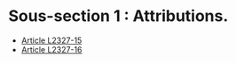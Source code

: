 # Sous-section 1 : Attributions.

* [Article L2327-15](./LEGIARTI000031085494.md)
* [Article L2327-16](./LEGIARTI000028699352.md)
